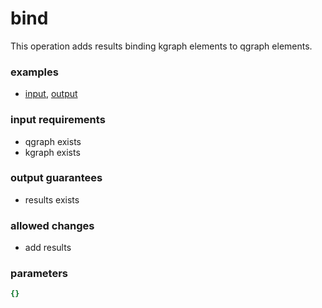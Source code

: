 # bind

This operation adds results binding kgraph elements to qgraph elements.

### examples

- [input](../examples/fill_and_bind/messages/02_kgraph.json), [output](../examples/fill_and_bind/messages/03_results.json)

### input requirements

- qgraph exists
- kgraph exists

### output guarantees

- results exists

### allowed changes

- add results

### parameters

```yaml
{}
```
